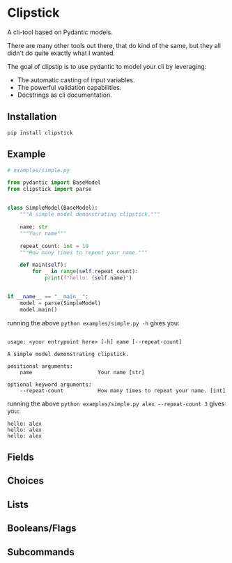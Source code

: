 # Clipstick

A cli-tool based on Pydantic models.

There are many other tools out there, that do kind of the same, 
but they all didn't do quite exactly what I wanted.

The goal of clipstip is to use pydantic to model your cli by leveraging:

- The automatic casting of input variables.
- The powerful validation capabilities.
- Docstrings as cli documentation.

## Installation

`pip install clipstick`


## Example

<!-- [[[cog
import cog
contents = open("examples/simple.py").read() 

cog.outl("```python")
cog.outl("# examples/simple.py")
cog.outl("")
cog.out(contents)
cog.outl("```")
]]]> -->
```python
# examples/simple.py

from pydantic import BaseModel
from clipstick import parse


class SimpleModel(BaseModel):
    """A simple model demonstrating clipstick."""

    name: str
    """Your name"""

    repeat_count: int = 10
    """How many times to repeat your name."""

    def main(self):
        for _ in range(self.repeat_count):
            print(f"hello: {self.name}")


if __name__ == "__main__":
    model = parse(SimpleModel)
    model.main()
```
<!-- [[[end]]] -->


running the above `python examples/simple.py -h` gives you:
<!-- [[[cog
import cog
import subprocess

result = subprocess.run(['python','examples/simple.py','-h'],capture_output=True)
cog.outl("```")
cog.out(result.stdout.decode('utf-8'))
cog.outl("```")
]]]> -->
```

usage: <your entrypoint here> [-h] name [--repeat-count]

A simple model demonstrating clipstick.

positional arguments:
    name                     Your name [str]

optional keyword arguments:
    --repeat-count           How many times to repeat your name. [int]
```
<!-- [[[end]]] -->

running the above `python examples/simple.py alex --repeat-count 3` gives you:
<!-- [[[cog
import cog
import subprocess

result = subprocess.run(['python','examples/simple.py','alex','--repeat-count','3'],capture_output=True)
cog.outl("```")
cog.out(result.stdout.decode('utf-8'))
cog.outl("```")
]]]> -->
```
hello: alex
hello: alex
hello: alex
```
<!-- [[[end]]] -->

## Fields

## Choices

## Lists

## Booleans/Flags

## Subcommands


